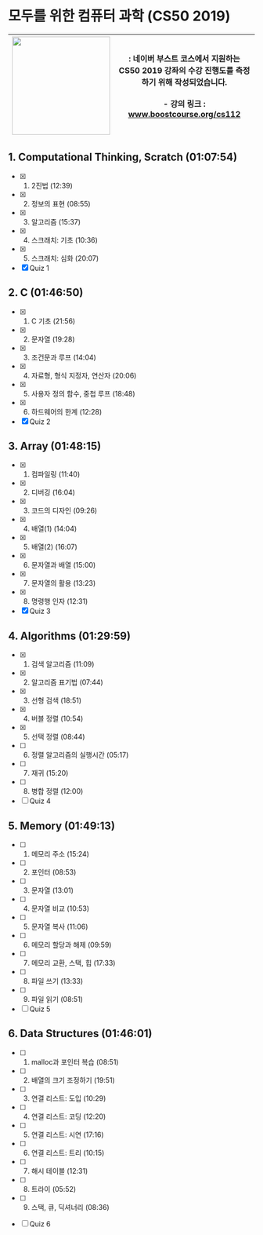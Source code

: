 # 모두를 위한 컴퓨터 과학 (CS50 2019)
|<img src="https://online-learning.harvard.edu/sites/default/files/styles/social_share/public/course/cs50x-original.jpg?itok=kR_JV8DW" width="200">| : 네이버 부스트 코스에서 지원하는 **CS50 2019** 강좌의 수강 진행도를 측정하기 위해 작성되었습니다. <br/><br/> - 강의 링크 : www.boostcourse.org/cs112 |
|------|---|


## 1. Computational Thinking, Scratch (01:07:54)
- [x] 1) 2진법 (12:39)
- [x] 2) 정보의 표현 (08:55)
- [x] 3) 알고리즘 (15:37)
- [x] 4) 스크래치: 기초 (10:36)
- [x] 5) 스크래치: 심화 (20:07)
- [x] Quiz 1

## 2. C (01:46:50)
- [x] 1) C 기초 (21:56)
- [x] 2) 문자열 (19:28)
- [x] 3) 조건문과 루프 (14:04)
- [x] 4) 자료형, 형식 지정자, 연산자 (20:06)
- [x] 5) 사용자 정의 함수, 중첩 루프 (18:48)
- [x] 6) 하드웨어의 한계 (12:28)
- [x] Quiz 2

## 3. Array (01:48:15)
- [x] 1) 컴파일링 (11:40)
- [x] 2) 디버깅 (16:04)
- [x] 3) 코드의 디자인 (09:26)
- [x] 4) 배열(1) (14:04)
- [x] 5) 배열(2) (16:07)
- [x] 6) 문자열과 배열 (15:00)
- [x] 7) 문자열의 활용 (13:23)
- [x] 8) 명령행 인자 (12:31)
- [x] Quiz 3

## 4. Algorithms (01:29:59)
- [x] 1) 검색 알고리즘 (11:09)
- [x] 2) 알고리즘 표기법 (07:44)
- [x] 3) 선형 검색 (18:51)
- [x] 4) 버블 정렬 (10:54)
- [x] 5) 선택 정렬 (08:44)
- [ ] 6) 정렬 알고리즘의 실행시간 (05:17)
- [ ] 7) 재귀 (15:20)
- [ ] 8) 병합 정렬 (12:00)
- [ ] Quiz 4

## 5. Memory (01:49:13)
- [ ] 1) 메모리 주소 (15:24)
- [ ] 2) 포인터 (08:53)
- [ ] 3) 문자열 (13:01)
- [ ] 4) 문자열 비교 (10:53)
- [ ] 5) 문자열 복사 (11:06)
- [ ] 6) 메모리 할당과 해제 (09:59)
- [ ] 7) 메모리 교환, 스택, 힙 (17:33)
- [ ] 8) 파일 쓰기 (13:33)
- [ ] 9) 파일 읽기 (08:51)
- [ ] Quiz 5

## 6. Data Structures (01:46:01)
- [ ] 1) malloc과 포인터 복습 (08:51)
- [ ] 2) 배열의 크기 조정하기 (19:51)
- [ ] 3) 연결 리스트: 도입 (10:29)
- [ ] 4) 연결 리스트: 코딩 (12:20)
- [ ] 5) 연결 리스트: 시연 (17:16)
- [ ] 6) 연결 리스트: 트리 (10:15)
- [ ] 7) 해시 테이블 (12:31)
- [ ] 8) 트라이 (05:52)
- [ ] 9) 스택, 큐, 딕셔너리 (08:36)
- [ ] Quiz 6

